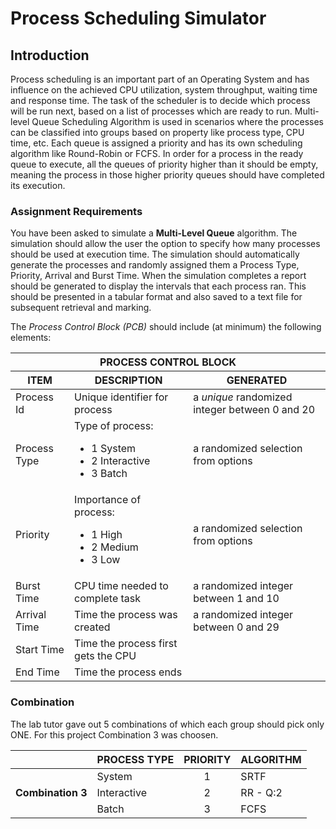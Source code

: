# Process Scheduling Simulator

## Introduction

Process scheduling is an important part of an Operating System and has influence on the achieved CPU utilization, system throughput, waiting time and response time. The task of the scheduler is to decide which process will be run next, based on a list of processes which are ready to run. Multi-level Queue Scheduling Algorithm is used in scenarios where the processes can be classified into groups based on property like process type, CPU time, etc. Each queue is assigned a priority and has its own scheduling algorithm like Round-Robin or FCFS. In order for a process in the ready queue to execute, all the queues of priority higher than it should be empty, meaning
the process in those higher priority queues should have completed its execution.

### Assignment Requirements

You have been asked to simulate a **Multi-Level Queue**  algorithm. The simulation should allow the user the option to specify how many processes should be used at execution time. The simulation should automatically generate the processes and randomly assigned them a Process Type, Priority, Arrival and Burst Time. When the simulation completes a report should be generated to display the intervals that each process ran. This should be presented in a tabular format and also saved to a text file for subsequent retrieval and marking.

The *Process Control Block (PCB)* should include (at minimum) the following elements:

<table>
  <thead>
    <tr>
        <th colspan="3">PROCESS CONTROL BLOCK</th>
  	</tr>
    <tr>
    	<th>ITEM</th>
        <th>DESCRIPTION</th>
    	<th>GENERATED</th>
    </tr>
  </thead>
  <tbody>
   <tr>
    <td>Process Id</td>
    <td>Unique identifier for process</td>
    <td>a <i>unique</i> randomized integer between 0 and 20</td>
  </tr>
   <tr>
    <td>Process Type</td>
    <td>Type of process:
    	<ul>
        	<li>1 System</li>
            <li>2 Interactive</li>
            <li>3 Batch</li>
        </ul>
    </td>
    <td>a randomized selection from options</td>
  </tr>
   <tr>
    <td>Priority</td>
    <td>Importance of process:
    	<ul>
        	<li>1 High</li>
            <li>2 Medium</li>
            <li>3 Low</li>
        </ul>
    </td>
    <td>a randomized selection from options</td>
  </tr>
  <tr>
    <td>Burst Time</td>
    <td>CPU time needed to complete task</td>
    <td>a randomized integer between 1 and 10</td>
  </tr>
  <tr>
    <td>Arrival Time</td>
    <td>Time the process was created</td>
    <td>a randomized integer between 0 and 29</td>
  </tr>
  <tr>
    <td>Start Time</td>
    <td>Time the process first gets the CPU</td>
    <td></td>
  </tr>
   <tr>
    <td>End Time</td>
    <td>Time the process ends</td>
    <td></td>
  </tr>
  </tbody>
</table>

### Combination 

The lab tutor gave out 5 combinations of which each group should pick only ONE. 
For this project Combination 3 was choosen.

<table>
  <thead>
    <tr>
    	<th></th>
        <th>PROCESS TYPE</th>
    	<th>PRIORITY</th>
        <th>ALGORITHM</th>
    </tr>
  </thead>
  <tbody>
   <tr>
    <td rowspan="3"><b>Combination 3</b></td>
    <td>System</td>
    <td><center>1</center></td>
    <td>SRTF</td>
  </tr>
  <tr>
    <td>Interactive</td>
    <td><center>2</center></td>
    <td>RR - Q:2</td>
  </tr>
   <tr>
    <td>Batch</td>
    <td><center>3</center></td>
    <td>FCFS</td>
  </tr>
  </tbody>
</table>
